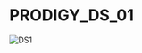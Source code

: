 # PRODIGY_DS_01
![DS1](https://github.com/user-attachments/assets/0eaa926b-9df6-4e4b-b593-d49cc65975ae)

